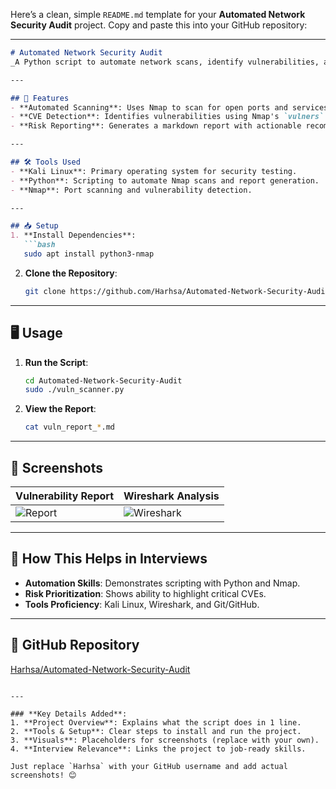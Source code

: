 Here’s a clean, simple `README.md` template for your **Automated Network Security Audit** project. Copy and paste this into your GitHub repository:

---

```markdown
# Automated Network Security Audit  
_A Python script to automate network scans, identify vulnerabilities, and generate risk reports._

---

## 🚀 Features  
- **Automated Scanning**: Uses Nmap to scan for open ports and services.  
- **CVE Detection**: Identifies vulnerabilities using Nmap's `vulners` script.  
- **Risk Reporting**: Generates a markdown report with actionable recommendations.  

---

## 🛠️ Tools Used  
- **Kali Linux**: Primary operating system for security testing.  
- **Python**: Scripting to automate Nmap scans and report generation.  
- **Nmap**: Port scanning and vulnerability detection.  

---

## 📥 Setup  
1. **Install Dependencies**:  
   ```bash
   sudo apt install python3-nmap
   ```  
2. **Clone the Repository**:  
   ```bash
   git clone https://github.com/Harhsa/Automated-Network-Security-Audit.git
   ```  

---

## 🖥️ Usage  
1. **Run the Script**:  
   ```bash
   cd Automated-Network-Security-Audit
   sudo ./vuln_scanner.py
   ```  
2. **View the Report**:  
   ```bash
   cat vuln_report_*.md
   ```  

---

## 📸 Screenshots  
| Vulnerability Report | Wireshark Analysis |  
|-----------------------|---------------------|  
| ![Report](report_screenshot.png) | ![Wireshark](wireshark_screenshot.png) |  

---

## 📝 How This Helps in Interviews  
- **Automation Skills**: Demonstrates scripting with Python and Nmap.  
- **Risk Prioritization**: Shows ability to highlight critical CVEs.  
- **Tools Proficiency**: Kali Linux, Wireshark, and Git/GitHub.  

---

## 🔗 GitHub Repository  
[Harhsa/Automated-Network-Security-Audit](https://github.com/Harhsa/Automated-Network-Security-Audit)  
```

---

### **Key Details Added**:
1. **Project Overview**: Explains what the script does in 1 line.  
2. **Tools & Setup**: Clear steps to install and run the project.  
3. **Visuals**: Placeholders for screenshots (replace with your own).  
4. **Interview Relevance**: Links the project to job-ready skills.  

Just replace `Harhsa` with your GitHub username and add actual screenshots! 😊
